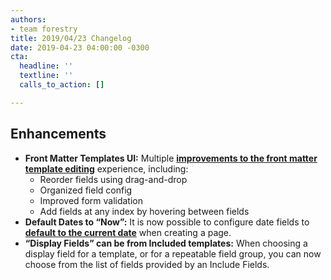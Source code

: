 ```yaml
---
authors:
- team forestry
title: 2019/04/23 Changelog
date: 2019-04-23 04:00:00 -0300
cta:
  headline: ''
  textline: ''
  calls_to_action: []

---
```

## Enhancements

* **Front Matter Templates UI:** Multiple [**improvements to the front matter template editing**](/docs/settings/front-matter-templates/) experience, including:
  * Reorder fields using drag-and-drop
  * Organized field config
  * Improved form validation
  * Add fields at any index by hovering between fields
* **Default Dates to “Now”:** It is now possible to configure date fields to [**default to the current date**](https://portal.productboard.com/forestry/c/20-allow-date-fields-to-be-defaulted-to-now) when creating a page.
* **“Display Fields” can be from Included templates:** When choosing a display field for a template, or for a repeatable field group, you can now choose from the list of fields provided by an Include Fields.